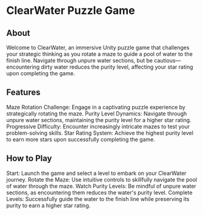 # ClearWater Puzzle Game
## About
Welcome to ClearWater, an immersive Unity puzzle game that challenges your strategic thinking as you rotate a maze to guide a pool of water to the finish line. Navigate through unpure water sections, but be cautious—encountering dirty water reduces the purity level, affecting your star rating upon completing the game.

## Features
Maze Rotation Challenge: Engage in a captivating puzzle experience by strategically rotating the maze.
Purity Level Dynamics: Navigate through unpure water sections, maintaining the purity level for a higher star rating.
Progressive Difficulty: Encounter increasingly intricate mazes to test your problem-solving skills.
Star Rating System: Achieve the highest purity level to earn more stars upon successfully completing the game.

## How to Play
Start: Launch the game and select a level to embark on your ClearWater journey.
Rotate the Maze: Use intuitive controls to skillfully navigate the pool of water through the maze.
Watch Purity Levels: Be mindful of unpure water sections, as encountering them reduces the water's purity level.
Complete Levels: Successfully guide the water to the finish line while preserving its purity to earn a higher star rating.

